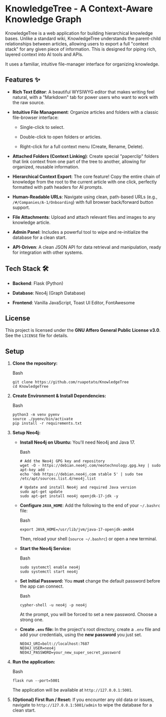 
# KnowledgeTree - A Context-Aware Knowledge Graph

KnowledgeTree is a web application for building hierarchical knowledge bases. Unlike a standard wiki, KnowledgeTree understands the parent-child relationships between articles, allowing users to export a full "context stack" for any given piece of information. This is designed for piping rich, layered context into AI tools and APIs.

It uses a familiar, intuitive file-manager interface for organizing knowledge.

## Features ✨

-   **Rich Text Editor**: A beautiful WYSIWYG editor that makes writing feel natural, with a "Markdown" tab for power users who want to work with the raw source.
    
-   **Intuitive File Management**: Organize articles and folders with a classic file-browser interface:
    
    -   Single-click to select.
        
    -   Double-click to open folders or articles.
        
    -   Right-click for a full context menu (Create, Rename, Delete).
        
-   **Attached Folders (Context Linking)**: Create special "paperclip" folders that link context from one part of the tree to another, allowing for organized, reusable information.
    
-   **Hierarchical Context Export**: The core feature! Copy the entire chain of knowledge from the root to the current article with one click, perfectly formatted with path headers for AI prompts.
    
-   **Human-Readable URLs**: Navigate using clean, path-based URLs (e.g., `/#/Companies/A-1/Onboarding`) with full browser back/forward button support.
    
-   **File Attachments**: Upload and attach relevant files and images to any knowledge article.
    
-   **Admin Panel**: Includes a powerful tool to wipe and re-initialize the database for a clean start.
    
-   **API-Driven**: A clean JSON API for data retrieval and manipulation, ready for integration with other systems.
    

## Tech Stack 🛠️

-   **Backend**: Flask (Python)
    
-   **Database**: Neo4j (Graph Database)
    
-   **Frontend**: Vanilla JavaScript, Toast UI Editor, FontAwesome
    

## License

This project is licensed under the **GNU Affero General Public License v3.0**. See the `LICENSE` file for details.

## Setup

1.  **Clone the repository:**
    
    Bash
    
    ```
    git clone https://github.com/ruapotato/KnowledgeTree
    cd KnowledgeTree
    
    ```
    
2.  **Create Environment & Install Dependencies:**
    
    Bash
    
    ```
    python3 -m venv pyenv
    source ./pyenv/bin/activate
    pip install -r requirements.txt 
    
    ```
    
3.  **Setup Neo4j:**
    
    -   **Install Neo4j on Ubuntu:** You'll need Neo4j and Java 17.
        
        Bash
        
        ```
        # Add the Neo4j GPG key and repository
        wget -O - https://debian.neo4j.com/neotechnology.gpg.key | sudo apt-key add -
        echo 'deb https://debian.neo4j.com stable 5' | sudo tee /etc/apt/sources.list.d/neo4j.list
        
        # Update and install Neo4j and required Java version
        sudo apt-get update
        sudo apt-get install neo4j openjdk-17-jdk -y
        
        ```
        
    -   **Configure `JAVA_HOME`**: Add the following to the end of your `~/.bashrc` file:
        
        Bash
        
        ```
        export JAVA_HOME=/usr/lib/jvm/java-17-openjdk-amd64
        
        ```
        
        Then, reload your shell (`source ~/.bashrc`) or open a new terminal.
        
    -   **Start the Neo4j Service:**
        
        Bash
        
        ```
        sudo systemctl enable neo4j
        sudo systemctl start neo4j
        
        ```
        
    -   **Set Initial Password:** You **must** change the default password before the app can connect.
        
        Bash
        
        ```
        cypher-shell -u neo4j -p neo4j
        
        ```
        
        At the prompt, you will be forced to set a new password. Choose a strong one.
        
    -   **Create `.env` file:** In the project's root directory, create a `.env` file and add your credentials, using the **new password** you just set.
        
        ```
        NEO4J_URI=bolt://localhost:7687
        NEO4J_USER=neo4j
        NEO4J_PASSWORD=your_new_super_secret_password
        
        ```
        
4.  **Run the application:**
    
    Bash
    
    ```
    flask run --port=5001
    
    ```
    
    The application will be available at `http://127.0.0.1:5001`.
    
5.  **(Optional) First Run / Reset:** If you encounter any old data or issues, navigate to `http://127.0.0.1:5001/admin` to wipe the database for a clean start.
